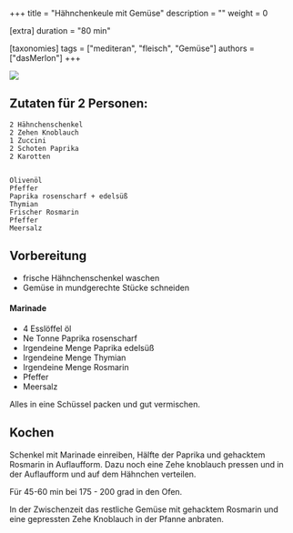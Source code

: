 +++
title = "Hähnchenkeule mit Gemüse"
description = ""
weight = 0

[extra]
duration = "80 min"

[taxonomies]
tags = ["mediteran", "fleisch", "Gemüse"]
authors = ["dasMerlon"]
+++

<div class="image" alt="Haehnchenkeule mit Gemüse">
    <img src="/kochen/Haehnchenkeule_mit_Gemuese.png" style="width:auto;"></img>
</div>

## Zutaten für 2 Personen:

```
2 Hähnchenschenkel
2 Zehen Knoblauch
1 Zuccini
2 Schoten Paprika
2 Karotten


Olivenöl
Pfeffer
Paprika rosenscharf + edelsüß
Thymian
Frischer Rosmarin
Pfeffer
Meersalz
```

## Vorbereitung

- frische Hähnchenschenkel waschen
- Gemüse in mundgerechte Stücke schneiden

#### Marinade

- 4 Esslöffel öl
- Ne Tonne Paprika rosenscharf
- Irgendeine Menge Paprika edelsüß
- Irgendeine Menge Thymian
- Irgendeine Menge Rosmarin
- Pfeffer
- Meersalz

Alles in eine Schüssel packen und gut vermischen.

## Kochen

Schenkel mit Marinade einreiben, Hälfte der Paprika und gehacktem Rosmarin in Auflaufform.
Dazu noch eine Zehe knoblauch pressen und in der Auflaufform und auf dem Hähnchen verteilen.

Für 45-60 min bei 175 - 200 grad in den Ofen.

In der Zwischenzeit das restliche Gemüse mit gehacktem Rosmarin und eine gepressten Zehe Knoblauch in der Pfanne anbraten.
